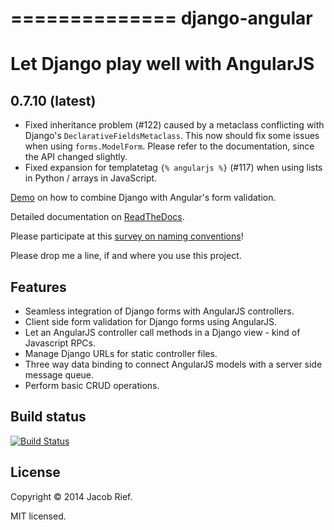 ==============
django-angular
==============

Let Django play well with AngularJS
===================================

0.7.10 (latest)
---------------
* Fixed inheritance problem (#122) caused by a metaclass conflicting with Django's
  ``DeclarativeFieldsMetaclass``. This now should fix some issues when using ``forms.ModelForm``.
  Please refer to the documentation, since the API changed slightly.
* Fixed expansion for templatetag ``{% angularjs %}`` (#117) when using lists in Python / arrays
  in JavaScript.

[Demo](http://djangular.aws.awesto.com/form_validation/) on how to combine Django with Angular's form validation.

Detailed documentation on [ReadTheDocs](http://django-angular.readthedocs.org/en/latest/).

Please participate at this [survey on naming conventions](https://github.com/jrief/django-angular/issues/35)!

Please drop me a line, if and where you use this project.

Features
--------
* Seamless integration of Django forms with AngularJS controllers.
* Client side form validation for Django forms using AngularJS.
* Let an AngularJS controller call methods in a Django view - kind of Javascript RPCs.
* Manage Django URLs for static controller files.
* Three way data binding to connect AngularJS models with a server side message queue.
* Perform basic CRUD operations.

Build status
------------
[![Build Status](https://travis-ci.org/jrief/django-angular.png?branch=master)](https://travis-ci.org/jrief/django-angular)

License
-------
Copyright &copy; 2014 Jacob Rief.

MIT licensed.
